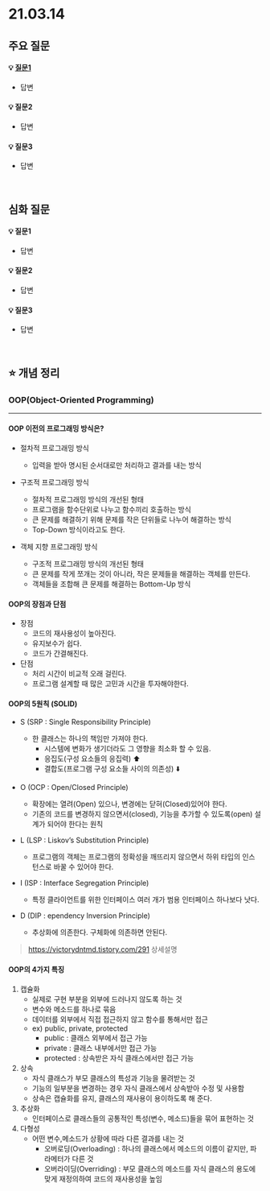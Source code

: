 # 21.03.14

## 주요 질문

#### 💡 [질문1](#개념1)
   * 답변
   
#### 💡 질문2
   * 답변
   
#### 💡 질문3
   * 답변



<br/>

## 심화 질문

#### 💡 질문1
   * 답변
   
#### 💡 질문2
   * 답변
   
#### 💡 질문3
   * 답변


<br/>

## ⭐ 개념 정리

### OOP(Object-Oriented Programming)
---
#### OOP 이전의 프로그래밍 방식은?
* 절차적 프로그래밍 방식
   * 입력을 받아 명시된 순서대로만 처리하고 결과를 내는 방식

* 구조적 프로그래밍 방식
   * 절차적 프로그래밍 방식의 개선된 형태
   * 프로그램을 함수단위로 나누고 함수끼리 호출하는 방식
   * 큰 문제를 해결하기 위해 문제를 작은 단위들로 나누어 해결하는 방식
   * Top-Down 방식이라고도 한다.

* 객체 지향 프로그래밍 방식
   * 구조적 프로그래밍 방식의 개선된 형태
   * 큰 문제를 작게 쪼개는 것이 아니라, 작은 문제들을 해결하는 객체를 만든다.
   * 객체들을 조합해 큰 문제를 해결하는 Bottom-Up 방식

#### OOP의 장점과 단점
   * 장점
     * 코드의 재사용성이 높아진다.
     * 유지보수가 쉽다.
     * 코드가 간결해진다.
   * 단점
     * 처리 시간이 비교적 오래 걸린다.
     * 프로그램 설계할 때 많은 고민과 시간을 투자해야한다.

#### OOP의 5원칙 (SOLID)
* S (SRP : Single Responsibility Principle)
  * 한 클래스는 하나의 책임만 가져야 한다. 
    * 시스템에 변화가 생기더라도 그 영향을 최소화 할 수 있음.
    * 응집도(구성 요소들의 응집력) ⬆️ 
    * 결합도(프로그램 구성 요소들 사이의 의존성) ⬇️

* O (OCP : Open/Closed Principle)
   * 확장에는 열려(Open) 있으나, 변경에는 닫혀(Closed)있어야 한다.
   * 기존의 코드를 변경하지 않으면서(closed), 기능을 추가할 수 있도록(open) 설계가 되어야 한다는 원칙

* L (LSP : Liskov’s Substitution Principle)
  * 프로그램의 객체는 프로그램의 정확성을 깨뜨리지 않으면서 하위 타입의 인스턴스로 바꿀 수 있어야 한다.

* I (ISP : Interface Segregation Principle)
   * 특정 클라이언트를 위한 인터페이스 여러 개가 범용 인터페이스 하나보다 낫다.

* D (DIP : ependency Inversion Principle)
   * 추상화에 의존한다. 구체화에 의존하면 안된다.

> https://victorydntmd.tistory.com/291 상세설명

#### OOP의 4가지 특징
1. 캡슐화
   * 실제로 구현 부분을 외부에 드러나지 않도록 하는 것
   * 변수와 메소드를 하나로 묶음
   * 데이터를 외부에서 직접 접근하지 않고 함수를 통해서만 접근
   * ex) public, private, protected
     * public : 클래스 외부에서 접근 가능
     * private : 클래스 내부에서만 접근 가능
     * protected : 상속받은 자식 클래스에서만 접근 가능
2. 상속
   * 자식 클래스가 부모 클래스의 특성과 기능을 물려받는 것
   * 기능의 일부분을 변경하는 경우 자식 클래스에서 상속받아 수정 및 사용함
   * 상속은 캡슐화를 유지, 클래스의 재사용이 용이하도록 해 준다.
3. 추상화
   * 인터페이스로 클래스들의 공통적인 특성(변수, 메소드)들을 묶어 표현하는 것
4. 다형성
   * 어떤 변수,메소드가 상황에 따라 다른 결과를 내는 것
     * 오버로딩(Overloading) : 하나의 클래스에서 메소드의 이름이 같지만, 파라메터가 다른 것
     * 오버라이딩(Overriding) : 부모 클래스의 메소드를 자식 클래스의 용도에 맞게 재정의하여 코드의 재사용성을 높임
